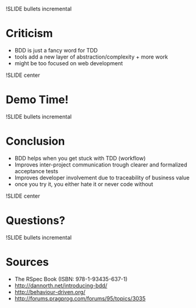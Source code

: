 !SLIDE bullets incremental
# Criticism 

* BDD is just a fancy word for TDD
* tools add a new layer of abstraction/complexity + more work
* might be too focused on web development

!SLIDE center
# Demo Time!

!SLIDE bullets incremental
# Conclusion

* BDD helps when you get stuck with TDD (workflow)
* Improves inter-project communication trough clearer and formalized
  acceptance tests
* Improves developer involvement due to traceability of business value
* once you try it, you either hate it or never code without

!SLIDE center
# Questions? 

!SLIDE bullets incremental
# Sources #

* The RSpec Book (ISBN: 978-1-93435-637-1)
* http://dannorth.net/introducing-bdd/
* http://behaviour-driven.org/
* http://forums.pragprog.com/forums/95/topics/3035
